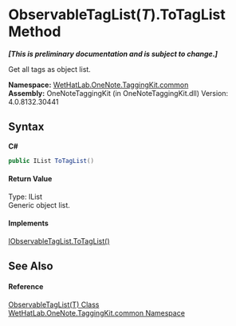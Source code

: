 # ObservableTagList(*T*).ToTagList Method 
 _**\[This is preliminary documentation and is subject to change.\]**_

Get all tags as object list.

**Namespace:**&nbsp;<a href="bcdbab9c-63d1-48a4-6937-af53fb8d9a55">WetHatLab.OneNote.TaggingKit.common</a><br />**Assembly:**&nbsp;OneNoteTaggingKit (in OneNoteTaggingKit.dll) Version: 4.0.8132.30441

## Syntax

**C#**<br />
``` C#
public IList ToTagList()
```


#### Return Value
Type: IList<br />Generic object list.

#### Implements
<a href="964e12bd-aa54-e40f-005b-cc491ee3ab8c">IObservableTagList.ToTagList()</a><br />

## See Also


#### Reference
<a href="059ed89c-302a-e9b3-5d21-aac50b75032b">ObservableTagList(T) Class</a><br /><a href="bcdbab9c-63d1-48a4-6937-af53fb8d9a55">WetHatLab.OneNote.TaggingKit.common Namespace</a><br />